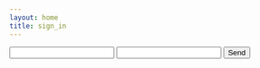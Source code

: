 ```yaml
---
layout: home
title: sign_in
---
```


<section id="gnd-sign-in-page-section">
  <div class="gnd-sign-in-form-container">
  <div class="gnd-sign-in-form">
    <form action="https://formspree.io/gonddobr@gmail.com" method="POST">
      <input type="text" name="name">
      <input type="email" name="_replyto">
      <input type="submit" value="Send">
    </form>
    </div>
  </div>
</section>
